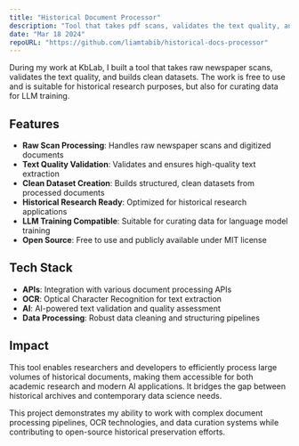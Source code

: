 ```yaml
---
title: "Historical Document Processor"
description: "Tool that takes pdf scans, validates the text quality, and builds clean datasets"
date: "Mar 18 2024"
repoURL: "https://github.com/liamtabib/historical-docs-processor"
---
```


During my work at KbLab, I built a tool that takes raw newspaper scans, validates the text quality, and builds clean datasets. The work is free to use and is suitable for historical research purposes, but also for curating data for LLM training.

## Features

- **Raw Scan Processing**: Handles raw newspaper scans and digitized documents
- **Text Quality Validation**: Validates and ensures high-quality text extraction
- **Clean Dataset Creation**: Builds structured, clean datasets from processed documents
- **Historical Research Ready**: Optimized for historical research applications
- **LLM Training Compatible**: Suitable for curating data for language model training
- **Open Source**: Free to use and publicly available under MIT license

## Tech Stack

- **APIs**: Integration with various document processing APIs
- **OCR**: Optical Character Recognition for text extraction
- **AI**: AI-powered text validation and quality assessment
- **Data Processing**: Robust data cleaning and structuring pipelines

## Impact

This tool enables researchers and developers to efficiently process large volumes of historical documents, making them accessible for both academic research and modern AI applications. It bridges the gap between historical archives and contemporary data science needs.

This project demonstrates my ability to work with complex document processing pipelines, OCR technologies, and data curation systems while contributing to open-source historical preservation efforts.